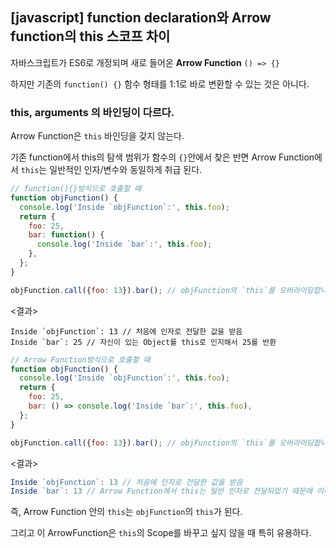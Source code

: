 ## [javascript] function declaration와 Arrow function의 this 스코프 차이

자바스크립트가 ES6로 개정되며 새로 들어온 <b>Arrow Function</b> `() => {}`

하지만 기존의 `function() {}` 함수 형태를 1:1로 바로 변환할 수 있는 것은 아니다.



### this, arguments 의 바인딩이 다르다.

Arrow Function은 `this` 바인딩을 갖지 않는다.

기존 function에서 this의 탐색 범위가 함수의 `{}`안에서 찾은 반면 Arrow Function에서 `this`는 일반적인 인자/변수와 동일하게 취급 된다. 



```javascript
// function(){}방식으로 호출할 때
function objFunction() {
  console.log('Inside `objFunction`:', this.foo);
  return {
    foo: 25,
    bar: function() {
      console.log('Inside `bar`:', this.foo);
    },
  };
}

objFunction.call({foo: 13}).bar(); // objFunction의 `this`를 오버라이딩합니다.
```



<결과>

```
Inside `objFunction`: 13 // 처음에 인자로 전달한 값을 받음
Inside `bar`: 25 // 자신이 있는 Object를 this로 인지해서 25를 반환
```







```javascript
// Arrow Function방식으로 호출할 때
function objFunction() {
  console.log('Inside `objFunction`:', this.foo);
  return {
    foo: 25,
    bar: () => console.log('Inside `bar`:', this.foo),
  };
}

objFunction.call({foo: 13}).bar(); // objFunction의 `this`를 오버라이딩합니다.
```



<결과>

```javascript
Inside `objFunction`: 13 // 처음에 인자로 전달한 값을 받음
Inside `bar`: 13 // Arrow Function에서 this는 일반 인자로 전달되었기 때문에 이미 값이 13로 지정됩니다.
```



즉, Arrow Function 안의 `this`는 `objFunction`의 `this`가 된다.

그리고 이 ArrowFunction은 `this`의 Scope를 바꾸고 싶지 않을 때 특히 유용하다.
